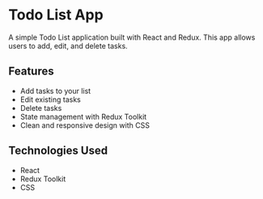 # Todo List App

A simple Todo List application built with React and Redux. This app allows users to add, edit, and delete tasks.

## Features

- Add tasks to your list
- Edit existing tasks
- Delete tasks
- State management with Redux Toolkit
- Clean and responsive design with CSS

## Technologies Used

- React
- Redux Toolkit
- CSS

